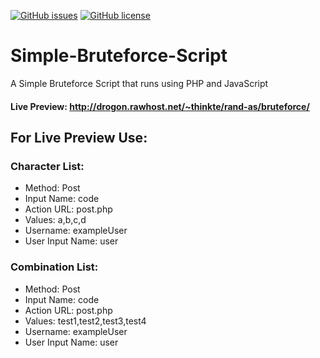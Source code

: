 [![GitHub issues](https://img.shields.io/github/issues/luqmanyasin/Simple-Bruteforce-Script.svg)](https://github.com/luqmanyasin/Simple-Bruteforce-Script/issues) [![GitHub license](https://img.shields.io/badge/license-AGPL-blue.svg)](https://raw.githubusercontent.com/luqmanyasin/Simple-Bruteforce-Script/master/LICENSE)
# Simple-Bruteforce-Script
A Simple Bruteforce Script that runs using PHP and JavaScript
#### Live Preview: http://drogon.rawhost.net/~thinkte/rand-as/bruteforce/
## For Live Preview Use:
### Character List:
- Method:           Post
- Input Name:       code
- Action URL:       post.php
- Values:           a,b,c,d
- Username:         exampleUser
- User Input Name:  user


### Combination List:
- Method:           Post
- Input Name:       code
- Action URL:       post.php
- Values:           test1,test2,test3,test4
- Username:         exampleUser
- User Input Name:  user
